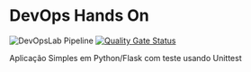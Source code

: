 # DevOps Hands On
![DevOpsLab Pipeline](https://github.com/EduMelo/devopslab/actions/workflows/pipeline.yml/badge.svg)
[![Quality Gate Status](https://sonarcloud.io/api/project_badges/measure?project=EduMelo_devopslab&metric=alert_status)](https://sonarcloud.io/summary/new_code?id=EduMelo_devopslab)

Aplicação Simples em Python/Flask com teste usando Unittest